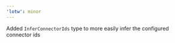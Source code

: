 ```yaml
---
'lotw': minor
---
```


Added `InferConnectorIds` type to more easily infer the configured connector ids
